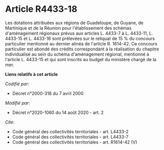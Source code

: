 # Article R4433-18

Les dotations attribuées aux régions de Guadeloupe, de Guyane, de Martinique et de la Réunion pour l'établissement des
schémas d'aménagement régionaux prévus aux articles L. 4433-7 à L. 4433-11, L. 4433-15 et L. 4433-16 sont prélevées sur le
reliquat de 15 % du concours particulier mentionné au dernier alinéa de l'article R. 1614-42. Ce concours particulier est
abondé des crédits correspondant à la réalisation du chapitre individualisé au sein du schéma d'aménagement régional,
mentionné à l'article L. 4433-15 et qui sont inscrits au budget du ministère chargé de la mer.

**Liens relatifs à cet article**

_Codifié par_:

  - Décret n°2000-318 du 7 avril 2000

_Modifié par_:

  - Décret n°2020-1060 du 14 août 2020 - art. 2

_Cite_:

  - Code général des collectivités territoriales - art. L4433-2
  - Code général des collectivités territoriales - art. L4433-7
  - Code général des collectivités territoriales - art. R1614-42 (V)
